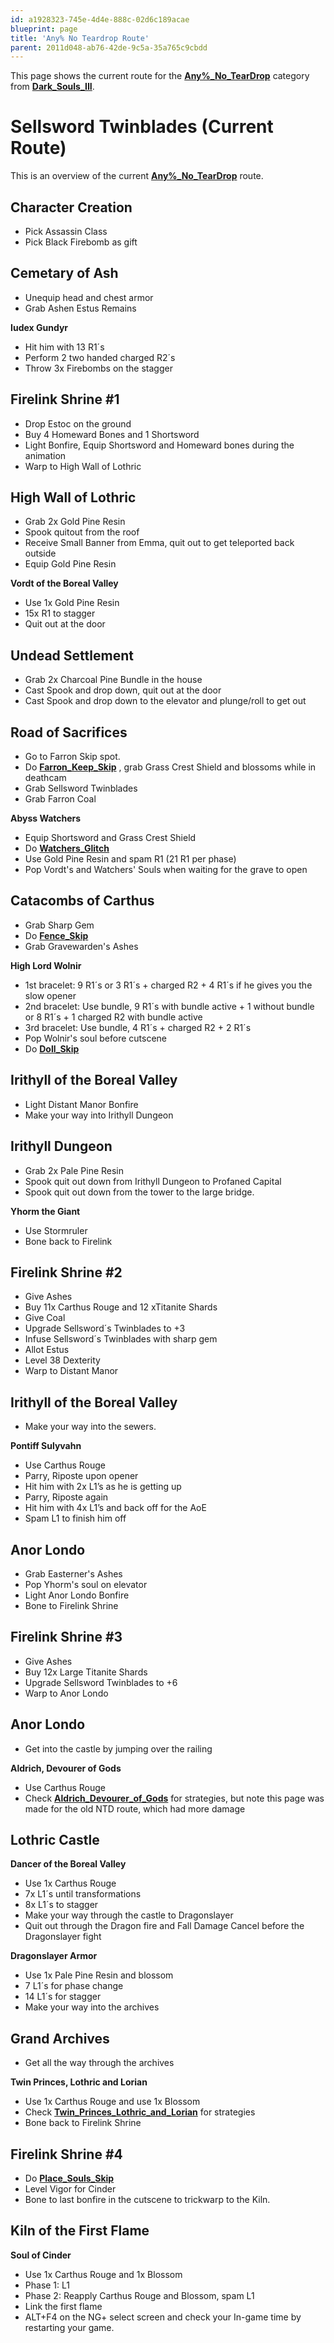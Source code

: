 ```yaml
---
id: a1928323-745e-4d4e-888c-02d6c189acae
blueprint: page
title: 'Any% No Teardrop Route'
parent: 2011d048-ab76-42de-9c5a-35a765c9cbdd
---
```

This page shows the current route for the **[Any%\_No_TearDrop](/darksouls3/any-no-teardrop)** category from **[Dark_Souls_III](/darksouls3)**.

# Sellsword Twinblades (Current Route)

This is an overview of the current **[Any%\_No_TearDrop](/darksouls3/any-no-teardrop)** route.

## Character Creation

- Pick Assassin Class
- Pick Black Firebomb as gift

## Cemetary of Ash

- Unequip head and chest armor
- Grab Ashen Estus Remains

**Iudex Gundyr**

- Hit him with 13 R1´s
- Perform 2 two handed charged R2´s
- Throw 3x Firebombs on the stagger

## Firelink Shrine #1

- Drop Estoc on the ground
- Buy 4 Homeward Bones and 1 Shortsword
- Light Bonfire, Equip Shortsword and Homeward bones during the animation
- Warp to High Wall of Lothric

## High Wall of Lothric

- Grab 2x Gold Pine Resin
- Spook quitout from the roof
- Receive Small Banner from Emma, quit out to get teleported back outside
- Equip Gold Pine Resin

**Vordt of the Boreal Valley**

- Use 1x Gold Pine Resin
- 15x R1 to stagger
- Quit out at the door

## Undead Settlement

- Grab 2x Charcoal Pine Bundle in the house
- Cast Spook and drop down, quit out at the door
- Cast Spook and drop down to the elevator and plunge/roll to get out

## Road of Sacrifices

- Go to Farron Skip spot.
- Do **[Farron_Keep_Skip](/darksouls3/farron-keep-skip)** , grab Grass Crest Shield and blossoms while in deathcam
- Grab Sellsword Twinblades
- Grab Farron Coal

**Abyss Watchers**

- Equip Shortsword and Grass Crest Shield
- Do **[Watchers_Glitch](/darksouls3/watchers-glitch)**
- Use Gold Pine Resin and spam R1 (21 R1 per phase)
- Pop Vordt's and Watchers' Souls when waiting for the grave to open

## Catacombs of Carthus

- Grab Sharp Gem
- Do **[Fence_Skip](/darksouls3/fence-skip)**
- Grab Gravewarden's Ashes

**High Lord Wolnir**

- 1st bracelet: 9 R1´s or 3 R1´s + charged R2 + 4 R1´s if he gives you the slow opener
- 2nd bracelet: Use bundle, 9 R1´s with bundle active + 1 without bundle or 8 R1´s + 1 charged R2 with bundle active
- 3rd bracelet: Use bundle, 4 R1´s + charged R2 + 2 R1´s
- Pop Wolnir's soul before cutscene
- Do **[Doll_Skip](/darksouls3/doll-skip)**

## Irithyll of the Boreal Valley

- Light Distant Manor Bonfire
- Make your way into Irithyll Dungeon

## Irithyll Dungeon

- Grab 2x Pale Pine Resin
- Spook quit out down from Irithyll Dungeon to Profaned Capital
- Spook quit out down from the tower to the large bridge.

**Yhorm the Giant**

- Use Stormruler
- Bone back to Firelink

## Firelink Shrine #2

- Give Ashes
- Buy 11x Carthus Rouge and 12 xTitanite Shards
- Give Coal
- Upgrade Sellsword´s Twinblades to +3
- Infuse Sellsword´s Twinblades with sharp gem
- Allot Estus
- Level 38 Dexterity
- Warp to Distant Manor

## Irithyll of the Boreal Valley

- Make your way into the sewers.

**Pontiff Sulyvahn**

- Use Carthus Rouge
- Parry, Riposte upon opener
- Hit him with 2x L1’s as he is getting up
- Parry, Riposte again
- Hit him with 4x L1’s and back off for the AoE
- Spam L1 to finish him off

## Anor Londo

- Grab Easterner's Ashes
- Pop Yhorm's soul on elevator
- Light Anor Londo Bonfire
- Bone to Firelink Shrine

## Firelink Shrine #3

- Give Ashes
- Buy 12x Large Titanite Shards
- Upgrade Sellsword Twinblades to +6
- Warp to Anor Londo

## Anor Londo

- Get into the castle by jumping over the railing

**Aldrich, Devourer of Gods**

- Use Carthus Rouge
- Check **[Aldrich_Devourer_of_Gods](/darksouls3/aldrich-devourer-of-gods)** for strategies, but note this page was made for the old NTD route, which had more damage

## Lothric Castle

**Dancer of the Boreal Valley**

- Use 1x Carthus Rouge
- 7x L1´s until transformations
- 8x L1´s to stagger
- Make your way through the castle to Dragonslayer
- Quit out through the Dragon fire and Fall Damage Cancel before the Dragonslayer fight

**Dragonslayer Armor**

- Use 1x Pale Pine Resin and blossom
- 7 L1´s for phase change
- 14 L1´s for stagger
- Make your way into the archives

## Grand Archives

- Get all the way through the archives

**Twin Princes, Lothric and Lorian**

- Use 1x Carthus Rouge and use 1x Blossom
- Check **[Twin_Princes_Lothric_and_Lorian](/darksouls3/twin-princes-lothric-and-lorian)** for strategies
- Bone back to Firelink Shrine

## Firelink Shrine #4

- Do **[Place_Souls_Skip](/darksouls3/place-souls-skip)**
- Level Vigor for Cinder
- Bone to last bonfire in the cutscene to trickwarp to the Kiln.

## Kiln of the First Flame

**Soul of Cinder**

- Use 1x Carthus Rouge and 1x Blossom
- Phase 1: L1
- Phase 2: Reapply Carthus Rouge and Blossom, spam L1
- Link the first flame
- ALT+F4 on the NG+ select screen and check your In-game time by restarting your game.
